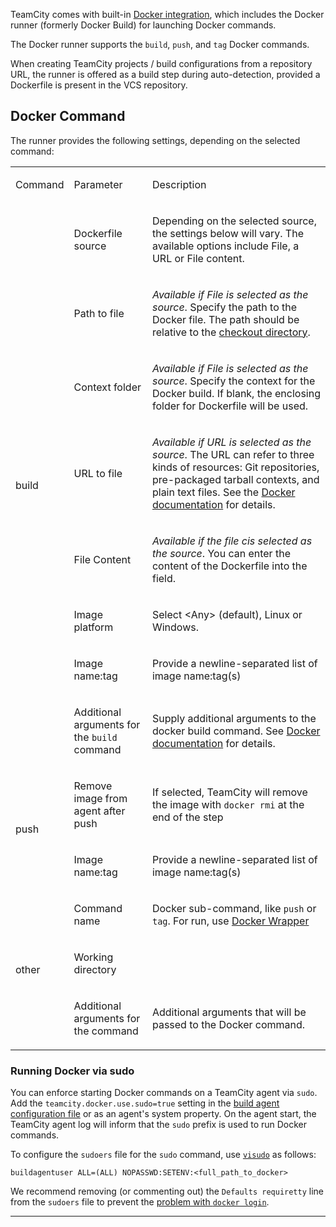[//]: # (title: Docker)
[//]: # (auxiliary-id: Docker)

TeamCity comes with built-in [Docker integration](integrating-teamcity-with-docker.md), which includes the Docker runner (formerly Docker Build) for launching Docker commands.

<include src="integrating-teamcity-with-docker.md" include-id="reqs-supported-env"/>

<chunk include-id="docker-runner">

The Docker runner supports the `build`, `push`, and `tag` Docker commands.

When creating TeamCity projects / build configurations from a repository URL, the runner is offered as a build step during auto-detection, provided a Dockerfile is present in the VCS repository.

</chunk>

 
## Docker Command

<chunk include-id="docker-command">

The runner provides the following settings, depending on the selected command:

<table><tr>

<td>

Command

</td>

<td>

Parameter

</td>

<td>

Description


</td></tr>

<tr>

<td rowspan="8">

build

</td>

<td>

Dockerfile source

</td>

<td>

Depending on the selected source, the settings below will vary. The available options include File, a URL or File content.

</td></tr><tr>

<td>

Path to file

</td>

<td>

_Available if File is selected as the source_. Specify the path to the Docker file. The path should be relative to the [checkout directory](build-checkout-directory.md).


</td></tr><tr>

<td>

Context folder

</td>

<td>

_Available if File is selected as the source_. Specify the context for the Docker build. If blank, the enclosing folder for Dockerfile will be used.

</td></tr><tr>

<td>

URL to file

</td>

<td>

_Available if URL is selected as the source_. The URL can refer to three kinds of resources: Git repositories, pre-packaged tarball contexts, and plain text files. See the [Docker documentation](https://docs.docker.com/engine/reference/commandline/build/#extended-description) for details.

</td></tr><tr>

<td>

File Content

</td>

<td>

_Available if the file cis selected as the source_. You can enter the content of the Dockerfile into the field.

</td></tr><tr>

<td>

Image platform

</td>

<td>

Select \<Any\> (default), Linux or Windows.

</td></tr><tr>

<td>

Image name:tag

</td>

<td>

Provide a newline-separated list of image name:tag(s)


</td></tr><tr>

<td>

Additional arguments for the `build` command

</td>

<td>

Supply additional arguments to the docker build command. See [Docker documentation](https://docs.docker.com/engine/reference/commandline/build/) for details.

</td></tr><tr>

<td rowspan="2">

push

</td>

<td>

Remove image from agent after push

</td>

<td>

If selected, TeamCity will remove the image with `docker rmi` at the end of the step

</td></tr><tr>

<td>

Image name:tag

</td>

<td>

Provide a newline-separated list of image name:tag(s)

</td></tr><tr>

<td rowspan="3">

other

</td>

<td>

Command name

</td>

<td>

Docker sub-command, like `push` or `tag`. For run, use [Docker Wrapper](docker-wrapper.md)

</td></tr><tr>

<td>

Working directory

</td>

<td>

</td></tr><tr>

<td>

Additional arguments for the command

</td>

<td>

Additional arguments that will be passed to the Docker command.

</td></tr></table>

### Running Docker via sudo

You can enforce starting Docker commands on a TeamCity agent via `sudo`. Add the `teamcity.docker.use.sudo=true` setting in the [build agent configuration file](build-agent-configuration.md) or as an agent's system property. On the agent start, the TeamCity agent log will inform that the `sudo` prefix is used to run Docker commands.

To configure the `sudoers` file for the `sudo` command, use [`visudo`](https://www.sudo.ws/man/1.8.17/visudo.man.html) as follows:

```Shell
buildagentuser ALL=(ALL) NOPASSWD:SETENV:<full_path_to_docker>

```

We recommend removing (or commenting out) the `Defaults requiretty` line from the `sudoers` file to prevent the [problem with `docker login`](https://youtrack.jetbrains.com/issue/TW-60990).

</chunk>
 
__ __